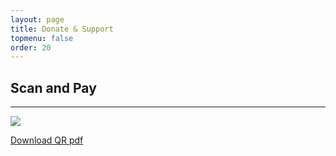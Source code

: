 ```yaml
---
layout: page
title: Donate & Support
topmenu: false
order: 20
---
```

## Scan and Pay
---
<div class="container-fluid col-sm-12 col-lg-12 col-md-12">       
<img src="{{site.url}}{{site.baseurl}}/assets/QR/mGeek.in-Q41275752.png">   
</div>

[Download QR pdf]({{site.url}}{{site.baseurl}}/assets/QR/mGeek.in-Q41275752.pdf)
